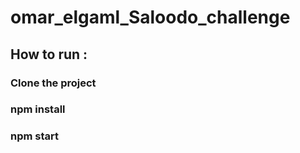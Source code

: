 # omar_elgaml_Saloodo_challenge

## How to run :

### Clone the project

### npm install

### npm start
